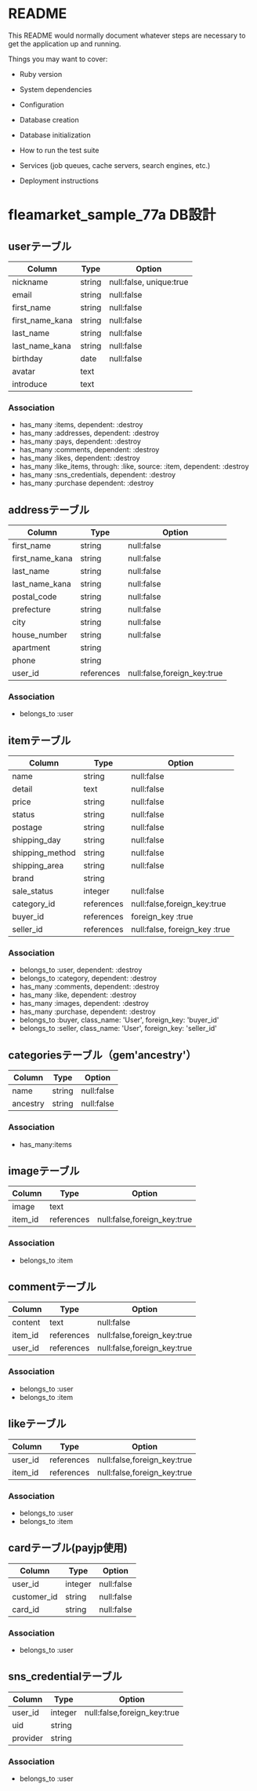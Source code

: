# README

This README would normally document whatever steps are necessary to get the
application up and running.

Things you may want to cover:

* Ruby version

* System dependencies

* Configuration

* Database creation

* Database initialization

* How to run the test suite

* Services (job queues, cache servers, search engines, etc.)

* Deployment instructions

# fleamarket_sample_77a DB設計

## userテーブル
|Column|Type|Option|
|------|----|------|
|nickname|string|null:false, unique:true|
|email|string|null:false|
|first_name|string|null:false|
|first_name_kana|string|null:false|
|last_name|string|null:false|
|last_name_kana|string|null:false|
|birthday|date|null:false|
|avatar|text||
|introduce|text||
### Association
- has_many :items, dependent: :destroy
- has_many :addresses, dependent: :destroy
- has_many :pays, dependent: :destroy
- has_many :comments, dependent: :destroy
- has_many :likes, dependent: :destroy
- has_many :like_items, through: :like, source: :item, dependent: :destroy
- has_many :sns_credentials, dependent: :destroy
- has_many :purchase dependent: :destroy

## addressテーブル
|Column|Type|Option|
|------|----|------|
|first_name|string|null:false|
|first_name_kana|string|null:false|
|last_name|string|null:false|
|last_name_kana|string|null:false|
|postal_code|string|null:false|
|prefecture|string|null:false|
|city|string|null:false|
|house_number|string|null:false|
|apartment|string||
|phone|string||
|user_id|references|null:false,foreign_key:true|
### Association
- belongs_to :user

## itemテーブル
|Column|Type|Option|
|------|----|------|
|name|string|null:false|
|detail|text|null:false|
|price|string|null:false|
|status|string|null:false|
|postage|string|null:false|
|shipping_day|string|null:false|
|shipping_method|string|null:false|
|shipping_area|string|null:false|
|brand|string||
|sale_status|integer|null:false|
|category_id|references|null:false,foreign_key:true|
|buyer_id|references|foreign_key :true|
|seller_id|references|null:false, foreign_key :true|
### Association
- belongs_to :user, dependent: :destroy
- belongs_to :category, dependent: :destroy
- has_many :comments, dependent: :destroy
- has_many :like, dependent: :destroy
- has_many :images, dependent: :destroy
- has_many :purchase, dependent: :destroy
- belongs_to :buyer, class_name: 'User', foreign_key: 'buyer_id'
- belongs_to :seller, class_name: 'User', foreign_key: 'seller_id'

## categoriesテーブル（gem'ancestry'）
|Column|Type|Option|
|------|----|------|
|name|string|null:false|
|ancestry|string|null:false|
### Association
- has_many:items

## imageテーブル
|Column|Type|Option|
|------|----|------|
|image|text||
|item_id|references|null:false,foreign_key:true|
### Association
- belongs_to :item

## commentテーブル
|Column|Type|Option|
|------|----|------|
|content|text|null:false|
|item_id|references|null:false,foreign_key:true|
|user_id|references|null:false,foreign_key:true|
### Association
- belongs_to :user
- belongs_to :item

## likeテーブル
|Column|Type|Option|
|------|----|------|
|user_id|references|null:false,foreign_key:true|
|item_id|references|null:false,foreign_key:true|
### Association
- belongs_to :user
- belongs_to :item

## cardテーブル(payjp使用)
|Column|Type|Option|
|------|----|------|
|user_id|integer|null:false|
|customer_id|string|null:false|
|card_id|string|null:false|
### Association
- belongs_to :user


## sns_credentialテーブル
|Column|Type|Option|
|------|----|------|
|user_id|integer|null:false,foreign_key:true|
|uid|string||
|provider|string||
### Association
- belongs_to :user